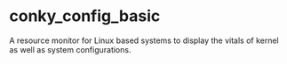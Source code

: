 # conky_config_basic

A resource monitor for Linux based systems to display the vitals of kernel as well as system configurations.


